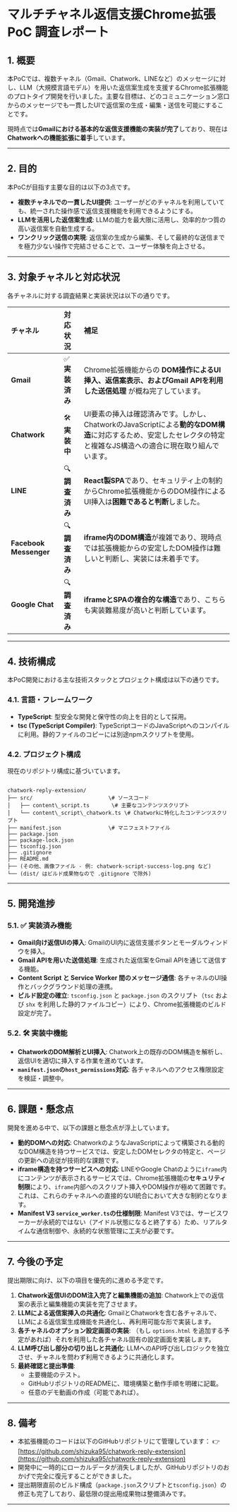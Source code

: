 # マルチチャネル返信支援Chrome拡張 PoC 調査レポート

## 1. 概要

本PoCでは、複数チャネル（Gmail、Chatwork、LINEなど）のメッセージに対し、LLM（大規模言語モデル）を用いた返信案生成を支援するChrome拡張機能のプロトタイプ開発を行いました。主要な目標は、どのコミュニケーション窓口からのメッセージでも一貫したUIで返信案の生成・編集・送信を可能にすることです。

現時点では**Gmailにおける基本的な返信支援機能の実装が完了**しており、現在は**Chatworkへの機能拡張に着手**しています。

---

## 2. 目的

本PoCが目指す主要な目的は以下の3点です。

* **複数チャネルでの一貫したUI提供**: ユーザーがどのチャネルを利用していても、統一された操作感で返信支援機能を利用できるようにする。
* **LLMを活用した返信案生成**: LLMの能力を最大限に活用し、効率的かつ質の高い返信案を自動生成する。
* **ワンクリック送信の実現**: 返信案の生成から編集、そして最終的な送信までを極力少ない操作で完結させることで、ユーザー体験を向上させる。

---

## 3. 対象チャネルと対応状況

各チャネルに対する調査結果と実装状況は以下の通りです。

| チャネル           | 対応状況   | 補足                                                         |
| :----------------- | :--------- | :----------------------------------------------------------- |
| **Gmail** | ✅ **実装済み** | Chrome拡張機能からの **DOM操作によるUI挿入、返信案表示、およびGmail APIを利用した送信処理** が概ね完了しています。 |
| **Chatwork** | 🛠 **実装中** | UI要素の挿入は確認済みです。しかし、ChatworkのJavaScriptによる**動的なDOM構造**に対応するため、安定したセレクタの特定と複雑なJS構造への適合に現在取り組んでいます。 |
| **LINE** | 🔍 **調査済み** | **React製SPA**であり、セキュリティ上の制約からChrome拡張機能からのDOM操作によるUI挿入は**困難であると判断**しました。 |
| **Facebook Messenger** | 🔍 **調査済み** | **iframe内のDOM構造**が複雑であり、現時点では拡張機能からの安定したDOM操作は難しいと判断し、実装には未着手です。 |
| **Google Chat** | 🔍 **調査済み** | **iframeとSPAの複合的な構造**であり、こちらも実装難易度が高いと判断しています。 |

---

## 4. 技術構成

本PoC開発における主な技術スタックとプロジェクト構成は以下の通りです。

### 4.1. 言語・フレームワーク

* **TypeScript**: 型安全な開発と保守性の向上を目的として採用。
* **tsc (TypeScript Compiler)**: TypeScriptコードのJavaScriptへのコンパイルに利用。静的ファイルのコピーには別途npmスクリプトを使用。

### 4.2. プロジェクト構成

現在のリポジトリ構成に基づいています。

```

chatwork-reply-extension/
├── src/                        \# ソースコード
│   ├── content\_script.ts       \# 主要なコンテンツスクリプト
│   └── content\_script\_chatwork.ts \# Chatworkに特化したコンテンツスクリプト
├── manifest.json               \# マニフェストファイル
├── package.json
├── package-lock.json
├── tsconfig.json
├── .gitignore
├── README.md
├── (その他、画像ファイル - 例: chatwork-script-success-log.png など)
└── (dist/ はビルド成果物なので .gitignore で除外)

```

---

## 5. 開発進捗

### 5.1. ✅ 実装済み機能

* **Gmail向け返信UIの挿入**: GmailのUI内に返信支援ボタンとモーダルウィンドウを挿入。
* **Gmail APIを用いた送信処理**: 生成された返信案をGmail APIを通じて送信する機能。
* **Content Script と Service Worker 間のメッセージ通信**: 各チャネルのUI操作とバックグラウンド処理の連携。
* **ビルド設定の確立**: `tsconfig.json` と `package.json` のスクリプト（`tsc` および `shx` を利用した静的ファイルコピー）により、Chrome拡張機能のビルド設定が完了。

### 5.2. 🛠 実装中機能

* **ChatworkのDOM解析とUI挿入**: Chatwork上の既存のDOM構造を解析し、返信UIを適切に挿入する作業を進めています。
* **`manifest.json`の`host_permissions`対応**: 各チャネルへのアクセス権限設定を検証・調整中。

---

## 6. 課題・懸念点

開発を進める中で、以下の課題と懸念点が浮上しています。

* **動的DOMへの対応**: ChatworkのようなJavaScriptによって構築される動的なDOM構造を持つサービスでは、安定したDOMセレクタの特定と、ページの更新への追従が技術的な課題です。
* **iframe構造を持つサービスへの対応**: LINEやGoogle Chatのように`iframe`内にコンテンツが表示されるサービスでは、Chrome拡張機能の**セキュリティ制限**により、`iframe`内部へのスクリプト挿入やDOM操作が極めて困難です。これは、これらのチャネルへの直接的なUI統合において大きな制約となります。
* **Manifest V3 `service_worker.ts`の仕様制限**: Manifest V3では、サービスワーカーが永続的ではない（アイドル状態になると終了する）ため、リアルタイムな通信制御や、永続的な状態管理に工夫が必要です。

---

## 7. 今後の予定

提出期限に向け、以下の項目を優先的に進める予定です。

1.  **Chatwork返信UIのDOM注入完了と編集機能の追加**: Chatwork上での返信案の表示と編集機能の実装を完了させます。
2.  **LLMによる返信案挿入の共通化**: GmailとChatworkを含む各チャネルで、LLMによる返信案生成機能を共通化し、再利用可能な形で実装します。
3.  **各チャネルのオプション設定画面の実装**: （もし `options.html` を追加する予定があれば）それを利用した各チャネル固有の設定画面を実装します。
4.  **LLM呼び出し部分の切り出しと共通化**: LLMへのAPI呼び出しロジックを独立させ、チャネルを問わず利用できるように共通化します。
5.  **最終確認と提出準備**:
    * 主要機能のテスト。
    * GitHubリポジトリのREADMEに、環境構築と動作手順を明確に記載。
    * 任意のデモ動画の作成（可能であれば）。

---

## 8. 備考

* 本拡張機能のコードは以下のGitHubリポジトリにて管理しています：
    👉 [https://github.com/shizuka95/chatwork-reply-extension](https://github.com/shizuka95/chatwork-reply-extension)
* 開発中に一時的にローカルデータが消失しましたが、GitHubリポジトリのおかげで完全に復元することができました。
* 提出期限直前のビルド構成（`package.json`スクリプトと`tsconfig.json`）の修正も完了しており、最低限の提出用成果物は整備済みです。

---
```